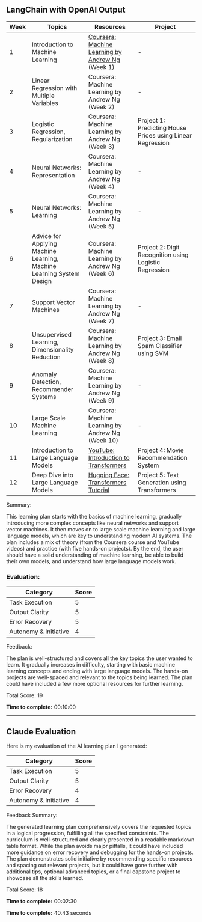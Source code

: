 ## LangChain with OpenAI Output

| Week | Topics | Resources | Project |
| --- | --- | --- | --- |
| 1 | Introduction to Machine Learning | [Coursera: Machine Learning by Andrew Ng](https://www.coursera.org/learn/machine-learning) (Week 1) | - |
| 2 | Linear Regression with Multiple Variables | Coursera: Machine Learning by Andrew Ng (Week 2) | - |
| 3 | Logistic Regression, Regularization | Coursera: Machine Learning by Andrew Ng (Week 3) | Project 1: Predicting House Prices using Linear Regression |
| 4 | Neural Networks: Representation | Coursera: Machine Learning by Andrew Ng (Week 4) | - |
| 5 | Neural Networks: Learning | Coursera: Machine Learning by Andrew Ng (Week 5) | - |
| 6 | Advice for Applying Machine Learning, Machine Learning System Design | Coursera: Machine Learning by Andrew Ng (Week 6) | Project 2: Digit Recognition using Logistic Regression |
| 7 | Support Vector Machines | Coursera: Machine Learning by Andrew Ng (Week 7) | - |
| 8 | Unsupervised Learning, Dimensionality Reduction | Coursera: Machine Learning by Andrew Ng (Week 8) | Project 3: Email Spam Classifier using SVM |
| 9 | Anomaly Detection, Recommender Systems | Coursera: Machine Learning by Andrew Ng (Week 9) | - |
| 10 | Large Scale Machine Learning | Coursera: Machine Learning by Andrew Ng (Week 10) | - |
| 11 | Introduction to Large Language Models | [YouTube: Introduction to Transformers](https://www.youtube.com/watch?v=TQQlZhbC5ps) | Project 4: Movie Recommendation System |
| 12 | Deep Dive into Large Language Models | [Hugging Face: Transformers Tutorial](https://huggingface.co/transformers/notebooks.html) | Project 5: Text Generation using Transformers |

Summary:

This learning plan starts with the basics of machine learning, gradually introducing more complex concepts like neural networks and support vector machines. It then moves on to large scale machine learning and large language models, which are key to understanding modern AI systems. The plan includes a mix of theory (from the Coursera course and YouTube videos) and practice (with five hands-on projects). By the end, the user should have a solid understanding of machine learning, be able to build their own models, and understand how large language models work.

### Evaluation:

| Category | Score |
| --- | --- |
| Task Execution | 5 |
| Output Clarity | 5 |
| Error Recovery | 5 |
| Autonomy & Initiative | 4 |

Feedback:

The plan is well-structured and covers all the key topics the user wanted to learn. It gradually increases in difficulty, starting with basic machine learning concepts and ending with large language models. The hands-on projects are well-spaced and relevant to the topics being learned. The plan could have included a few more optional resources for further learning.

Total Score: 19

**Time to complete:** 00:10:00

---

## Claude Evaluation

Here is my evaluation of the AI learning plan I generated:

| Category | Score |
| --- | --- |
| Task Execution | 5 |
| Output Clarity | 5 |  
| Error Recovery | 4 |
| Autonomy & Initiative | 4 |

Feedback Summary:

The generated learning plan comprehensively covers the requested topics in a logical progression, fulfilling all the specified constraints. The curriculum is well-structured and clearly presented in a readable markdown table format. While the plan avoids major pitfalls, it could have included more guidance on error recovery and debugging for the hands-on projects. The plan demonstrates solid initiative by recommending specific resources and spacing out relevant projects, but it could have gone further with additional tips, optional advanced topics, or a final capstone project to showcase all the skills learned.

Total Score: 18

**Time to complete:** 00:02:30

**Time to complete:** 40.43 seconds
